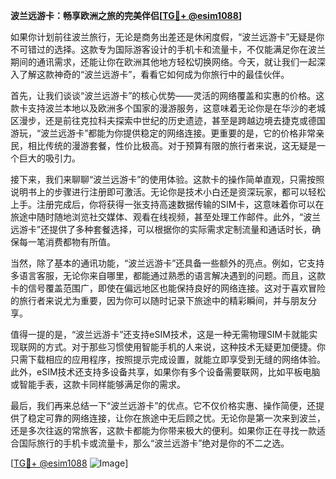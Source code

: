 **波兰远游卡：畅享欧洲之旅的完美伴侣[[TG💪+ @esim1088](https://t.me/s/esim1088)]**

如果你计划前往波兰旅行，无论是商务出差还是休闲度假，“波兰远游卡”无疑是你不可错过的选择。这款专为国际游客设计的手机卡和流量卡，不仅能满足你在波兰期间的通讯需求，还能让你在欧洲其他地方轻松切换网络。今天，就让我们一起深入了解这款神奇的“波兰远游卡”，看看它如何成为你旅行中的最佳伙伴。

首先，让我们谈谈“波兰远游卡”的核心优势——灵活的网络覆盖和实惠的价格。这款卡支持波兰本地以及欧洲多个国家的漫游服务，这意味着无论你是在华沙的老城区漫步，还是前往克拉科夫探索中世纪的历史遗迹，甚至是跨越边境去捷克或德国游玩，“波兰远游卡”都能为你提供稳定的网络连接。更重要的是，它的价格非常亲民，相比传统的漫游套餐，性价比极高。对于预算有限的旅行者来说，这无疑是一个巨大的吸引力。

接下来，我们来聊聊“波兰远游卡”的使用体验。这款卡的操作简单直观，只需按照说明书上的步骤进行注册即可激活。无论你是技术小白还是资深玩家，都可以轻松上手。注册完成后，你将获得一张支持高速数据传输的SIM卡，这意味着你可以在旅途中随时随地浏览社交媒体、观看在线视频，甚至处理工作邮件。此外，“波兰远游卡”还提供了多种套餐选择，可以根据你的实际需求定制流量和通话时长，确保每一笔消费都物有所值。

当然，除了基本的通讯功能，“波兰远游卡”还具备一些额外的亮点。例如，它支持多语言客服，无论你来自哪里，都能通过熟悉的语言解决遇到的问题。而且，这款卡的信号覆盖范围广，即使在偏远地区也能保持良好的网络连接。这对于喜欢冒险的旅行者来说尤为重要，因为你可以随时记录下旅途中的精彩瞬间，并与朋友分享。

值得一提的是，“波兰远游卡”还支持eSIM技术，这是一种无需物理SIM卡就能实现联网的方式。对于那些习惯使用智能手机的人来说，这种技术无疑更加便捷。你只需下载相应的应用程序，按照提示完成设置，就能立即享受到无缝的网络体验。此外，eSIM技术还支持多设备共享，如果你有多个设备需要联网，比如平板电脑或智能手表，这款卡同样能够满足你的需求。

最后，我们再来总结一下“波兰远游卡”的优点。它不仅价格实惠、操作简便，还提供了稳定可靠的网络连接，让你在旅途中无后顾之忧。无论你是第一次来到波兰，还是多次往返的常旅客，这款卡都能为你带来极大的便利。如果你正在寻找一款适合国际旅行的手机卡或流量卡，那么“波兰远游卡”绝对是你的不二之选。

[[TG💪+ @esim1088](https://t.me/s/esim1088) ![Image](https://i.postimg.cc/4NQfJmqS/Snipaste-2025-05-13-00-14-12.png)]